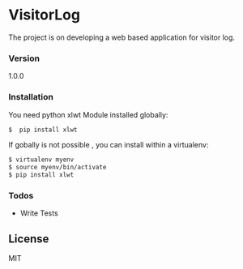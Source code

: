 # VisitorLog
The project is on developing a web based application for visitor log.

### Version
1.0.0

### Installation

You need python xlwt Module installed globally:

```sh
$  pip install xlwt
```

If gobally is not possible , you can install within a virtualenv:

```sh
$ virtualenv myenv
$ source myenv/bin/activate
$ pip install xlwt
  ```
### Todos

 - Write Tests

License
----

MIT

